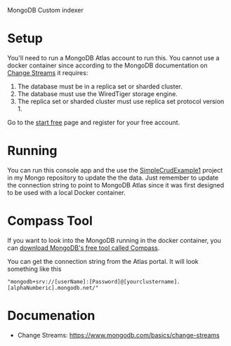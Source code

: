 MongoDB Custom indexer 

# Setup
You'll need to run a MongoDB Atlas account to run this.  You cannot use a docker container since according to the MongoDB documentation on
[Change Streams](https://www.mongodb.com/basics/change-streams) it requires:
1. The database must be in a replica set or sharded cluster.
1. The database must use the WiredTiger storage engine.
1. The replica set or sharded cluster must use replica set protocol version 1.

Go to the [start free](https://www.mongodb.com/cloud/atlas/register) page and register for your free account.

# Running
You can run this console app and the use the [SimpleCrudExample1](https://github.com/madcodemonkey/MongoDB/tree/main/SimpleCrudExample1) project
in my Mongo repository to update the the data.  Just remember to update the connection string to point to MongoDB Atlas since it was first
designed to be used with a local Docker container.

# Compass Tool
If you want to look into the MongoDB running in the docker container, you can [download MongoDB's free tool called Compass](https://www.mongodb.com/try/download/compass).  

You can get the connection string from the Atlas portal. It will look something like this
```
"mongodb+srv://[userName]:[Password]@[yourclustername].[alphaNumberic].mongodb.net/"
```

# Documenation
- Change Streams: https://www.mongodb.com/basics/change-streams

